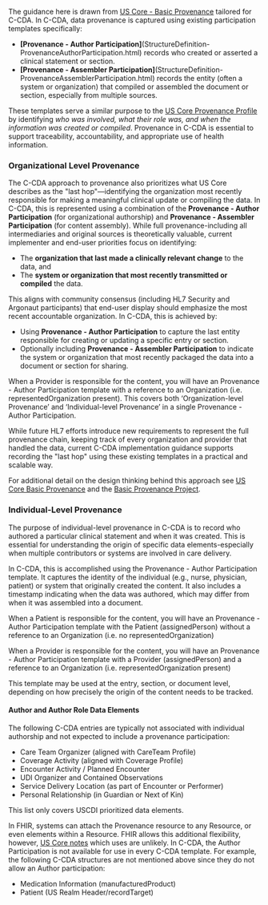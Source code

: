 The guidance here is drawn from [US Core - Basic Provenance](https://build.fhir.org/ig/HL7/US-Core/basic-provenance.html) tailored for C-CDA.
In C-CDA, data provenance is captured using existing participation templates specifically:

* **[Provenance - Author Participation]**(StructureDefinition-ProvenanceAuthorParticipation.html) records who created or asserted a clinical statement or section.
* **[Provenance - Assembler Participation]**(StructureDefinition-ProvenanceAssemblerParticipation.html) records the entity (often a system or organization) that compiled or assembled the document or section, especially from multiple sources.

These templates serve a similar purpose to the [US Core Provenance Profile](https://build.fhir.org/ig/HL7/US-Core/StructureDefinition-us-core-provenance.html) by identifying *who was involved, what their role was, and when the information was created or compiled*. Provenance in C-CDA is essential to support traceability, accountability, and appropriate use of health information.

### Organizational Level Provenance

The C-CDA approach to provenance also prioritizes what US Core describes as the "last hop"—identifying the organization most recently responsible for making a meaningful clinical update or compiling the data. In C-CDA, this is represented using a combination of the **Provenance - Author Participation** (for organizational authorship) and **Provenance - Assembler Participation** (for content assembly).
While full provenance-including all intermediaries and original sources is theoretically valuable, current implementer and end-user priorities focus on identifying:

* The **organization that last made a clinically relevant change** to the data, and
* The **system or organization that most recently transmitted or compiled** the data.


This aligns with community consensus (including HL7 Security and Argonaut participants) that end-user display should emphasize the most recent accountable organization. In C-CDA, this is achieved by:

* Using **Provenance - Author Participation** to capture the last entity responsible for creating or updating a specific entry or section.
* Optionally including **Provenance - Assembler Participation** to indicate the system or organization that most recently packaged the data into a document or section for sharing.

When a Provider is responsible for the content, you will have an Provenance - Author Participation template with a reference to an Organization (i.e. representedOrganization present). This covers both ‘Organization-level Provenance’ and ‘Individual-level Provenance’ in a single Provenance - Author Participation.

While future HL7 efforts introduce new requirements to represent the full provenance chain, keeping track of every organization and provider that handled the data, current C-CDA implementation guidance supports recording the "last hop" using these existing templates in a practical and scalable way.

For additional detail on the design thinking behind this approach see [US Core Basic Provenance](https://build.fhir.org/ig/HL7/US-Core/basic-provenance.html#basic-provenance) and the [Basic Provenance Project](https://confluence.hl7.org/display/SEC/Basic+Provenance+Implementation+Guide).

### Individual-Level Provenance

The purpose of individual-level provenance in C-CDA is to record who authored a particular clinical statement and when it was created. This is essential for understanding the origin of specific data elements-especially when multiple contributors or systems are involved in care delivery.

In C-CDA, this is accomplished using the Provenance - Author Participation template. It captures the identity of the individual (e.g., nurse, physician, patient) or system that originally created the content. It also includes a timestamp indicating when the data was authored, which may differ from when it was assembled into a document.

When a Patient is responsible for the content, you will have an Provenance - Author Participation template with the Patient (assignedPerson) without a reference to an Organization (i.e. no representedOrganization)

When a Provider is responsible for the content, you will have an Provenance - Author Participation template with a Provider (assignedPerson) and a reference to an Organization (i.e. representedOrganization present)

This template may be used at the entry, section, or document level, depending on how precisely the origin of the content needs to be tracked.


#### Author and Author Role Data Elements

The following C-CDA entries are typically not associated with individual authorship and not expected to include a provenance participation:

* Care Team Organizer (aligned with CareTeam Profile)
* Coverage Activity (aligned with Coverage Profile)
* Encounter Activity / Planned Encounter
* UDI Organizer and Contained Observations
* Service Delivery Location (as part of Encounter or Performer)
* Personal Relationship (in Guardian or Next of Kin)

This list only covers USCDI prioritized data elements. 

In FHIR, systems can attach the Provenance resource to any Resource, or even elements within a Resource. FHIR allows this additional flexibility, however, [US Core notes](https://build.fhir.org/ig/HL7/US-Core/basic-provenance.html#author-and-author-role-data-elements) which uses are unlikely. In C-CDA, the Author Participation is not available for use in every C-CDA template.  For example, the following C-CDA structures are not mentioned above since they do not allow an Author participation:

* Medication Information (manufacturedProduct)
* Patient (US Realm Header/recordTarget)
